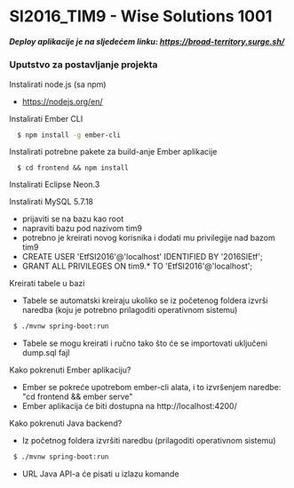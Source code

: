 ﻿# SI2016_TIM9 - Wise Solutions 1001

##### Deploy aplikacije je na sljedećem linku: https://broad-territory.surge.sh/

### Uputstvo za postavljanje projekta
Instalirati node.js (sa npm)
  - https://nodejs.org/en/

Instalirati Ember CLI
```sh
  $ npm install -g ember-cli
```

Instalirati potrebne pakete za build-anje Ember aplikacije
```shs
  $ cd frontend && npm install
```
Instalirati Eclipse Neon.3

Instalirati MySQL 5.7.18
  - prijaviti se na bazu kao root
  - napraviti bazu  pod nazivom tim9
  - potrebno je kreirati novog korisnika i dodati mu privilegije nad bazom tim9
  - CREATE USER 'EtfSI2016'@'localhost' IDENTIFIED BY '2016SIEtf';
  - GRANT ALL PRIVILEGES ON tim9.* TO 'EtfSI2016'@'localhost';

Kreirati tabele u bazi
  - Tabele se automatski kreiraju ukoliko se iz početenog foldera izvrši naredba (koju je potrebno prilagoditi operativnom sistemu) 

```sh
 $ ./mvnw spring-boot:run 
``` 

  - Tabele se mogu kreirati i ručno tako što će se importovati uključeni dump.sql fajl

Kako pokrenuti Ember aplikaciju?
  - Ember se pokreće upotrebom ember-cli alata, i to izvršenjem naredbe: "cd frontend && ember serve"
  - Ember aplikacija će biti dostupna na http://localhost:4200/

Kako pokrenuti Java backend?
  - Iz početnog foldera izvršiti naredbu (prilagoditi operativnom sistemu) 

```sh
 $ ./mvnw spring-boot:run 
``` 
  - URL Java API-a će pisati u izlazu komande

